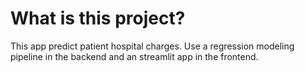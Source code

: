 # What is this project?

This app predict patient hospital charges. Use a regression modeling pipeline in the backend and an streamlit app in the frontend.